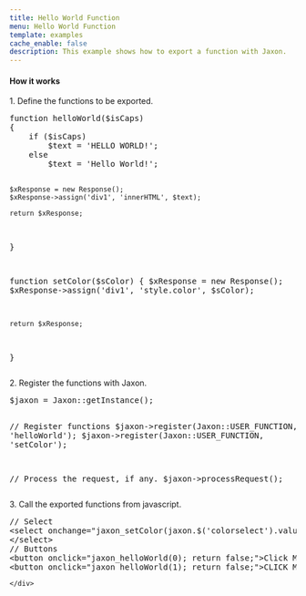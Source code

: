 ```yaml
---
title: Hello World Function
menu: Hello World Function
template: examples
cache_enable: false
description: This example shows how to export a function with Jaxon.
---
```


<div class="row">
    <div class="col-sm-12">
        <h4 class="page-header">How it works</h4>

<p>1. Define the functions to be exported.</p>
<pre>
function helloWorld($isCaps)
{
    if ($isCaps)
        $text = 'HELLO WORLD!';
    else
        $text = 'Hello World!';

    $xResponse = new Response();
    $xResponse->assign('div1', 'innerHTML', $text);

    return $xResponse;
}

function setColor($sColor)
{
    $xResponse = new Response();
    $xResponse->assign('div1', 'style.color', $sColor);

    return $xResponse;
}
</pre>

<p>2. Register the functions with Jaxon.</p>
<pre>
$jaxon = Jaxon::getInstance();

// Register functions
$jaxon->register(Jaxon::USER_FUNCTION, 'helloWorld');
$jaxon->register(Jaxon::USER_FUNCTION, 'setColor');

// Process the request, if any.
$jaxon->processRequest();
</pre>

<p>3. Call the exported functions from javascript.</p>
<pre>
// Select
&lt;select onchange="jaxon_setColor(jaxon.$('colorselect').value); return false;"&gt;
&lt;/select&gt;
// Buttons
&lt;button onclick="jaxon_helloWorld(0); return false;"&gt;Click Me&lt;/button&gt;
&lt;button onclick="jaxon_helloWorld(1); return false;"&gt;CLICK ME&lt;/button&gt;
</pre>

    </div>
</div>
